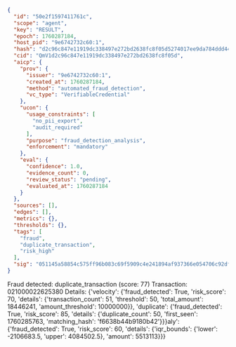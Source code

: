 ```json
{
  "id": "50e2f1597411761c",
  "scope": "agent",
  "key": "RESULT",
  "epoch": 1760287184,
  "host_pid": "9e6742732c60:1",
  "hash": "d2c96c847e11919dc338497e272bd2638fc8f05d5274017ee9da784ddd44a990",
  "cid": "QmV1d2c96c847e11919dc338497e272bd2638fc8f05d",
  "aicp": {
    "prov": {
      "issuer": "9e6742732c60:1",
      "created_at": 1760287184,
      "method": "automated_fraud_detection",
      "vc_type": "VerifiableCredential"
    },
    "ucon": {
      "usage_constraints": [
        "no_pii_export",
        "audit_required"
      ],
      "purpose": "fraud_detection_analysis",
      "enforcement": "mandatory"
    },
    "eval": {
      "confidence": 1.0,
      "evidence_count": 0,
      "review_status": "pending",
      "evaluated_at": 1760287184
    }
  },
  "sources": [],
  "edges": [],
  "metrics": {},
  "thresholds": {},
  "tags": [
    "fraud",
    "duplicate_transaction",
    "risk_high"
  ],
  "sig": "051145a58854c575ff96b083c69f5909c4e241894af937366e054706c92df195"
}
```

Fraud detected: duplicate_transaction (score: 77)
Transaction: 021000022625380
Details: {'velocity': {'fraud_detected': True, 'risk_score': 70, 'details': {'transaction_count': 51, 'threshold': 50, 'total_amount': 18446241, 'amount_threshold': 10000000}}, 'duplicate': {'fraud_detected': True, 'risk_score': 85, 'details': {'duplicate_count': 50, 'first_seen': 1760285763, 'matching_hash': 'f6638b44b9180b42'}}}aly': {'fraud_detected': True, 'risk_score': 60, 'details': {'iqr_bounds': {'lower': -2106683.5, 'upper': 4084502.5}, 'amount': 5513113}}}